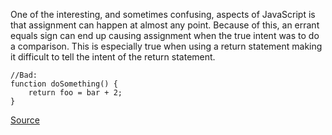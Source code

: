 One of the interesting, and sometimes confusing, aspects of JavaScript is that assignment can happen at almost any point. Because of this, an errant equals sign can end up causing assignment when the true intent was to do a comparison. This is especially true when using a return statement making it difficult to tell the intent of the return statement.

```
//Bad:
function doSomething() {
	return foo = bar + 2;
}
```

[Source](http://eslint.org/docs/rules/no-return-assign)
